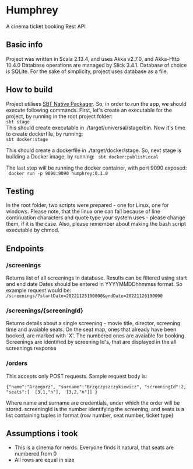 # Humphrey
A cinema ticket booking Rest API

## Basic info
Project was written in  Scala 2.13.4, and uses Akka v2.7.0, and Akka-Http 10.4.0
Database operations are managed by Slick 3.4.1. Database of choice is SQLite.
For the sake of simplicity, project uses database as a file.

## How to build
Project utilises [SBT Native Packager](https://sbt-native-packager.readthedocs.io/en/stable/index.html).
So, in order to run the app, we should execute following commands. First, let's create
an executable for the project, by running in the root project folder:  
` sbt stage `  
This should create executable in ./target/universal/stage/bin. Now it's time to
create dockerfile, by running:   
` sbt docker:stage `  

This should create a dockerfile in ./target/docker/stage. So, next stage is building
a Docker image, by running:
` sbt docker:publishLocal`

The last step will be running the docker container, with port 9090 exposed:  
` docker run -p 9090:9090 humphrey:0.1.0`

## Testing
In the root folder, two scripts were prepared - one for Linux, one for windows.
Please note, that the linux one can fail because of line continuation characters and quote type 
your system uses - please change them, if it is the case.
Also, please remember about making the bash script executable by chmod.

## Endpoints

### /screenings  
Returns list of all screenings in database. Results can be filtered using start and end date 
Dates should be entered in YYYYMMDDhhmmss format. So example request would be:  
` /screenings/?startDate=20221125190000&endDate=20221126190000  ` 

### /screenings/{screeningId}
Returns details about a single screening - movie title, director, screening time 
and avaiable seats.
On the seat map, ones that already have been booked, are marked with 'X'. The numbered
ones are avaiable for booking.
Screenings are identified by screening Id's, that are displayed in the all screenings response

### /orders
This accepts only POST requests. Sample request body is:

` {"name":"Grzegorz",
   "surname":"Brzęczyszczykiewicz",
   "screeningId":2,
   "seats":[ 
            [3,1,"n"], 
            [3,2,"n"]]
   } ` 

Where name and surname are credentials, under which the order will be stored.
screeningId is the number identifying the screening, and seats is a list containing tuples
in format (row number, seat number, ticket type)


## Assumptions i took
* This is a cinema for nerds. Everyone finds it natural, that seats are numbered from 0
* All rows are equal in size
